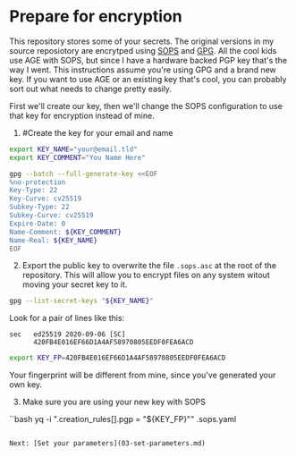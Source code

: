 # Prepare for encryption

This repository stores some of your secrets. The original versions in my source
reposiotory are encrytped using [SOPS](/mozilla/sops) and
[GPG](https://gnupg.org). All the cool kids use AGE with SOPS, but since I have
a hardware backed PGP key that's the way I went. This instructions assume
you're using GPG and a brand new key. If you want to use AGE or an existing key
that's cool, you can probably sort out what needs to change pretty easily.

First we'll create our key, then we'll change the SOPS configuration to use 
that key for encryption instead of mine.

1. #Create the key for your email and name

```bash
export KEY_NAME="your@email.tld"
export KEY_COMMENT="You Name Here"

gpg --batch --full-generate-key <<EOF
%no-protection
Key-Type: 22
Key-Curve: cv25519
Subkey-Type: 22
Subkey-Curve: cv25519
Expire-Date: 0
Name-Comment: ${KEY_COMMENT}
Name-Real: ${KEY_NAME}
EOF
```

2. Export the public key to overwrite the file `.sops.asc` at the root of the
   repository. This will allow you to encrypt files on any system witout moving
   your secret key to it.

```bash
gpg --list-secret-keys "${KEY_NAME}"
```

Look for a pair of lines like this:

```
sec   ed25519 2020-09-06 [SC]
      420FB4E016EF66D1A4AF58970805EEDF0FEA6ACD
```

```bash
export KEY_FP=420FB4E016EF66D1A4AF58970805EEDF0FEA6ACD
```

Your fingerprint will be different from mine, since you've generated your own
key.

3. Make sure you are using your new key with SOPS

``bash
yq -i ".creation_rules[].pgp = \"${KEY_FP}\"" .sops.yaml
```

Next: [Set your parameters](03-set-parameters.md)

